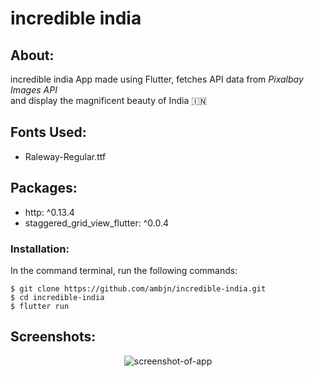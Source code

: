 # incredible india

## About:

incredible india App made using Flutter, fetches API data from <i> Pixalbay Images API </i><br>
and display the magnificent beauty of India 🇮🇳

## Fonts Used:

<ul>
<li> Raleway-Regular.ttf</li>
</ul>

## Packages:

<ul>
<li> http: ^0.13.4 </li>
<li> staggered_grid_view_flutter: ^0.0.4 </li>
</ul>

### Installation:

In the command terminal, run the following commands:

    $ git clone https://github.com/ambjn/incredible-india.git
    $ cd incredible-india
    $ flutter run

## Screenshots:

<center> <img src = 'https://github.com/ambjn/incredible-india/blob/master/lib/screenshots/1a.gif' alt='screenshot-of-app'> </center> 
